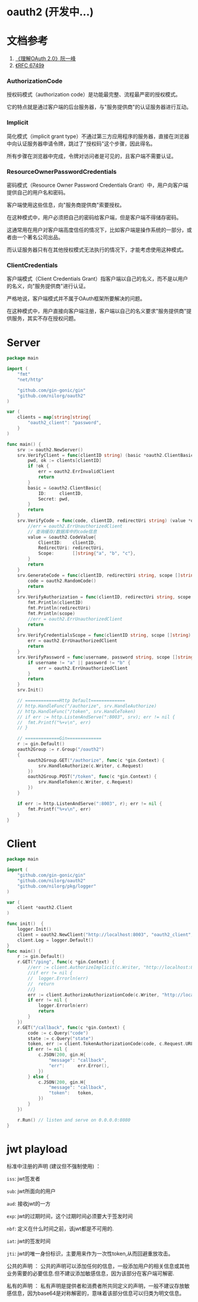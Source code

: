 # oauth2 (开发中...)

# 文档参考
1. [《理解OAuth 2.0》阮一峰](http://www.ruanyifeng.com/blog/2014/05/oauth_2_0.html)
2. [《RFC 6749》](http://www.rfcreader.com/#rfc6749)

### AuthorizationCode
授权码模式（authorization code）是功能最完整、流程最严密的授权模式。

它的特点就是通过客户端的后台服务器，与"服务提供商"的认证服务器进行互动。
### Implicit
简化模式（implicit grant type）不通过第三方应用程序的服务器，直接在浏览器中向认证服务器申请令牌，跳过了"授权码"这个步骤，因此得名。

所有步骤在浏览器中完成，令牌对访问者是可见的，且客户端不需要认证。
### ResourceOwnerPasswordCredentials
密码模式（Resource Owner Password Credentials Grant）中，用户向客户端提供自己的用户名和密码。

客户端使用这些信息，向"服务商提供商"索要授权。

在这种模式中，用户必须把自己的密码给客户端，但是客户端不得储存密码。

这通常用在用户对客户端高度信任的情况下，比如客户端是操作系统的一部分，或者由一个著名公司出品。

而认证服务器只有在其他授权模式无法执行的情况下，才能考虑使用这种模式。
### ClientCredentials
客户端模式（Client Credentials Grant）指客户端以自己的名义，而不是以用户的名义，向"服务提供商"进行认证。

严格地说，客户端模式并不属于OAuth框架所要解决的问题。

在这种模式中，用户直接向客户端注册，客户端以自己的名义要求"服务提供商"提供服务，其实不存在授权问题。

# Server

```go
package main

import (
	"fmt"
	"net/http"

	"github.com/gin-gonic/gin"
	"github.com/nilorg/oauth2"
)

var (
	clients = map[string]string{
		"oauth2_client": "password",
	}
)

func main() {
	srv := oauth2.NewServer()
	srv.VerifyClient = func(clientID string) (basic *oauth2.ClientBasic, err error) {
		pwd, ok := clients[clientID]
		if !ok {
			err = oauth2.ErrInvalidClient
			return
		}
		basic = &oauth2.ClientBasic{
			ID:     clientID,
			Secret: pwd,
		}
		return
	}
	srv.VerifyCode = func(code, clientID, redirectUri string) (value *oauth2.CodeValue, err error) {
		//err = oauth2.ErrUnauthorizedClient
		// 查询缓存/数据库中的code信息
		value = &oauth2.CodeValue{
			ClientID:    clientID,
			RedirectUri: redirectUri,
			Scope:       []string{"a", "b", "c"},
		}
		return
	}
	srv.GenerateCode = func(clientID, redirectUri string, scope []string) (code string, err error) {
		code = oauth2.RandomCode()
		return
	}
	srv.VerifyAuthorization = func(clientID, redirectUri string, scope []string) (err error) {
		fmt.Println(clientID)
		fmt.Println(redirectUri)
		fmt.Println(scope)
		//err = oauth2.ErrUnauthorizedClient
		return
	}
	srv.VerifyCredentialsScope = func(clientID string, scope []string) (err error) {
		err = oauth2.ErrUnauthorizedClient
		return
	}
	srv.VerifyPassword = func(username, password string, scope []string) (err error) {
		if username != "a" || password != "b" {
			err = oauth2.ErrUnauthorizedClient
		}
		return
	}
	srv.Init()

	// =============Http Default=============
	// http.HandleFunc("/authorize", srv.HandleAuthorize)
	// http.HandleFunc("/token", srv.HandleToken)
	// if err := http.ListenAndServe(":8003", srv); err != nil {
	// 	fmt.Printf("%+v\n", err)
	// }

	// =============Gin=============
	r := gin.Default()
	oauth2Group := r.Group("/oauth2")
	{
		oauth2Group.GET("/authorize", func(c *gin.Context) {
			srv.HandleAuthorize(c.Writer, c.Request)
		})
		oauth2Group.POST("/token", func(c *gin.Context) {
			srv.HandleToken(c.Writer, c.Request)
		})
	}

	if err := http.ListenAndServe(":8003", r); err != nil {
		fmt.Printf("%+v\n", err)
	}
}
```

# Client

```go
package main

import (
	"github.com/gin-gonic/gin"
	"github.com/nilorg/oauth2"
	"github.com/nilorg/pkg/logger"
)

var (
	client *oauth2.Client
)

func init()  {
	logger.Init()
	client = oauth2.NewClient("http://localhost:8003", "oauth2_client", "password")
	client.Log = logger.Default()
}
func main() {
	r := gin.Default()
	r.GET("/ping", func(c *gin.Context) {
		//err := client.AuthorizeImplicit(c.Writer, "http://localhost:8080/callback", "test", "aaaaa")
		//if err != nil {
		//	logger.Errorln(err)
		//	return
		//}
		err := client.AuthorizeAuthorizationCode(c.Writer, "http://localhost:8080/callback", "test", "bbbbb")
		if err != nil {
			logger.Errorln(err)
			return
		}
	})
	r.GET("/callback", func(c *gin.Context) {
		code := c.Query("code")
		state := c.Query("state")
		token, err := client.TokenAuthorizationCode(code, c.Request.URL.String(), state)
		if err != nil {
			c.JSON(200, gin.H{
				"message": "callback",
				"err":     err.Error(),
			})
		} else {
			c.JSON(200, gin.H{
				"message": "callback",
				"token":   token,
			})
		}
	})

	r.Run() // listen and serve on 0.0.0.0:8080
}
```

# jwt playload
 
 标准中注册的声明 (建议但不强制使用) ：
 
 `iss`: jwt签发者
 
 `sub`: jwt所面向的用户
 
 `aud`: 接收jwt的一方
 
 `exp`: jwt的过期时间，这个过期时间必须要大于签发时间
 
 `nbf`: 定义在什么时间之前，该jwt都是不可用的.
 
 `iat`: jwt的签发时间
 
 `jti`: jwt的唯一身份标识，主要用来作为一次性token,从而回避重放攻击。
 
 公共的声明 ：
 公共的声明可以添加任何的信息，一般添加用户的相关信息或其他业务需要的必要信息.但不建议添加敏感信息，因为该部分在客户端可解密.
 
 私有的声明 ：
 私有声明是提供者和消费者所共同定义的声明，一般不建议存放敏感信息，因为base64是对称解密的，意味着该部分信息可以归类为明文信息。